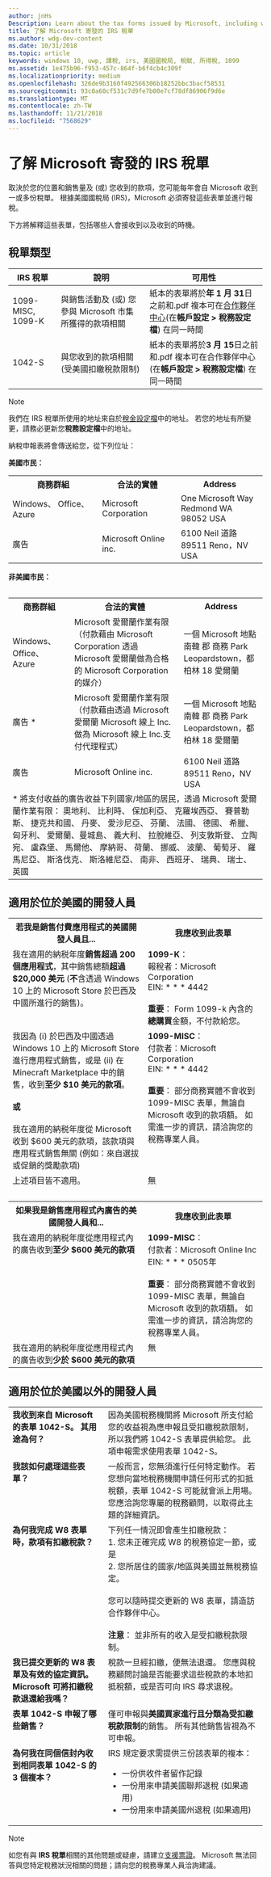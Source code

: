 ```yaml
---
author: jnHs
Description: Learn about the tax forms issued by Microsoft, including who will receive them and when they are made available.
title: 了解 Microsoft 寄發的 IRS 稅單
ms.author: wdg-dev-content
ms.date: 10/31/2018
ms.topic: article
keywords: windows 10, uwp, 課稅, irs, 美國國稅局, 稅賦, 所得稅, 1099
ms.assetid: 1e475b96-f953-457c-864f-b6f4cb4c309f
ms.localizationpriority: medium
ms.openlocfilehash: 326de9b3160f492566306b18252bbc3bacf58531
ms.sourcegitcommit: 93c0a60cf531c7d9fe7b00e7cf78df86906f9d6e
ms.translationtype: MT
ms.contentlocale: zh-TW
ms.lasthandoff: 11/21/2018
ms.locfileid: "7568629"
---
```

# <a name="understand-irs-tax-forms-issued-by-microsoft"></a>了解 Microsoft 寄發的 IRS 稅單

取決於您的位置和銷售量及 (或) 您收到的款項，您可能每年會自 Microsoft 收到一或多份稅單。 根據美國國稅局 (IRS)，Microsoft 必須寄發這些表單並進行報稅。

下方將解釋這些表單，包括哪些人會接收到以及收到的時機。

## <a name="types-of-tax-forms"></a>稅單類型

| IRS 稅單 | 說明 | 可用性 |
|--------------|-------------|--------------|
|1099-MISC, 1099-K | 與銷售活動及 (或) 您參與 Microsoft 市集所獲得的款項相關 | 紙本的表單將於**年 1 月 31**日之前和.pdf 複本可在[合作夥伴中心](https://partner.microsoft.com/dashboard)(在**帳戶設定 > 稅務設定檔**) 在同一時間 |
|1042-S | 與您收到的款項相關 (受美國扣繳稅款限制) | 紙本的表單將於**3 月 15**日之前和.pdf 複本可在合作夥伴中心 (在**帳戶設定 > 稅務設定檔**) 在同一時間 |

> [!NOTE]
> 我們在 IRS 稅單所使用的地址來自於[稅金設定檔](setting-up-your-payout-account-and-tax-forms.md#tax-forms)中的地址。 若您的地址有所變更，請務必更新您**稅務設定檔**中的地址。

納稅申報表將會傳送給您，從下列位址：

**美國市民：**
<table>
<tr><th>商務群組</th><th>合法的實體</th><th>Address</th></tr>
<tr><td>Windows、 Office、 Azure</td><td>Microsoft Corporation</td><td>One Microsoft Way<br>Redmond WA 98052 USA</td></tr>
<tr><td>廣告</td><td>Microsoft Online inc.</td><td>6100 Neil 道路<br>89511 Reno，NV USA</td></tr>
<table> 

**非美國市民：**
<table>
<tr><th>商務群組</th><th>合法的實體</th><th>Address</th></tr>
<tr><td>Windows、 Office、 Azure</td><td>Microsoft 愛爾蘭作業有限 （付款藉由 Microsoft Corporation 透過 Microsoft 愛爾蘭做為合格的 Microsoft Corporation 的媒介）</td><td>一個 Microsoft 地點<br>南韓&nbsp;郡&nbsp;商務&nbsp;Park<br>Leopardstown，都柏林 18 愛爾蘭</td></tr>
<tr><td>廣告 *</td><td>Microsoft 愛爾蘭作業有限 （付款藉由透過 Microsoft 愛爾蘭 Microsoft 線上 Inc.做為 Microsoft 線上 Inc.支付代理程式）</td><td>一個 Microsoft 地點<br>南韓&nbsp;郡&nbsp;商務&nbsp;Park<br>Leopardstown，都柏林 18 愛爾蘭</td></tr>
<tr><td>廣告</td><td>Microsoft Online inc.</td><td>6100 Neil 道路<br>89511 Reno，NV USA</td></tr>
<tr><td colspan="3">* 將支付收益的廣告收益下列國家/地區的居民，透過 Microsoft 愛爾蘭作業有限： 奧地利、 比利時、 保加利亞、 克羅埃西亞、 賽普勒斯、 捷克共和國、 丹麥、 愛沙尼亞、 芬蘭、 法國、 德國、 希臘、 匈牙利、 愛爾蘭、曼城島、 義大利、 拉脫維亞、 列支敦斯登、 立陶宛、 盧森堡、 馬爾他、 摩納哥、 荷蘭、 挪威、 波蘭、 葡萄牙、 羅馬尼亞、 斯洛伐克、 斯洛維尼亞、 南非、 西班牙、 瑞典、 瑞士、 英國</td></tr>
</table>

## <a name="for-developers-located-in-the-united-states"></a>適用於位於美國的開發人員

<table>
  <tr>
     <th>若我是銷售付費應用程式的美國開發人員且... </th>
     <th> 我應收到此表單</th>
  </tr>
  <tr> 
     <td valign="top">我在適用的納税年度<b>銷售超過 200 個應用程式</b>，其中銷售總額<b>超過 $20,000 美元</b> (<b>不</b>含透過 Windows 10 上的 Microsoft Store 於巴西及中國所進行的銷售)。</td>
    <td valign="top"><b>1099-K</b>：<br>報稅者：Microsoft Corporation<br>EIN: * * * 4442<br><br><b>重要</b>： Form 1099-k 內含的<b>總購買</b>金額，不付款給您。</td>
  </tr>
  <tr> 
     <td valign="top">我因為 (i) 於巴西及中國透過 Windows 10 上的 Microsoft Store 進行應用程式銷售，或是 (ii) 在 Minecraft Marketplace 中的銷售，收到<b>至少 $10 美元的款項</b>。<br>
<br>
<b>或</b><br>
<br>
我在適用的納税年度從 Microsoft 收到 $600 美元的款項，該款項與應用程式銷售無關 (例如：來自選拔或促銷的獎勵款項)</td>
    <td valign="top"><b>1099-MISC</b>：<br>付款者：Microsoft Corporation<br>EIN: * * * 4442<br><br><b>重要</b>： 部分商務實體不會收到 1099-MISC 表單，無論自 Microsoft 收到的款項額。  如需進一步的資訊，請洽詢您的稅務專業人員。</td>
  </tr>
  <tr>
    <td valign="top">上述項目皆不適用。</td>
    <td valign="top">無</td>
  </tr>
  <tr>
    <td valign="top">&nbsp;</td>
    <td valign="top">&nbsp;</td>
  </tr>
  <tr>
     <th>如果我是銷售應用程式內廣告的美國開發人員和... </th>
     <th> 我應收到此表單</th>
  </tr>
  <tr> 
     <td valign="top">我在適用的納税年度從應用程式內的廣告收到<b>至少 $600 美元的款項</b></td>
    <td valign="top"><b>1099-MISC</b>：<br>付款者：Microsoft Online Inc<br>EIN: * * * 0505年<br><br><b>重要</b>： 部分商務實體不會收到 1099-MISC 表單，無論自 Microsoft 收到的款項額。  如需進一步的資訊，請洽詢您的稅務專業人員。</td>
  </tr>
  <tr> 
     <td valign="top">我在適用的納税年度從應用程式內的廣告收到<b>少於 $600 美元的款項</b></td>
     <td valign="top">無</td>
  </tr>
</table>


## <a name="for-developers-located-outside-of-the-united-states"></a>適用於位於美國以外的開發人員

<table>
  <tr>
    <td valign="top"><b>我收到來自 Microsoft 的表單 1042-S。 其用途為何？</b></td>
    <td valign="top">因為美國稅務機關將 Microsoft 所支付給您的收益視為應申報且受扣繳稅款限制，所以我們將 1042-S 表單提供給您。  此項申報需求使用表單 1042-S。</td>
  </tr>
  <tr>
    <td valign="top"><b>我該如何處理這些表單？</b></td>
    <td valign="top">一般而言，您無須進行任何特定動作。 若您想向當地稅務機關申請任何形式的扣抵稅額，表單 1042-S 可能就會派上用場。  您應洽詢您專屬的稅務顧問，以取得此主題的詳細資訊。</td>
  </tr>
  <tr>
    <td valign="top"><b>為何我完成 W8 表單時，款項有扣繳稅款？</b></td>
    <td valign="top">下列任一情況即會產生扣繳稅款：<br>
     1. 您未正確完成 W8 的稅務協定一節，或是<br>
     2. 您所居住的國家/地區與美國並無稅務協定。<br><br>您可以隨時提交更新的 W8 表單，請造訪合作夥伴中心。<br><br><b>注意</b>： 並非所有的收入是受扣繳稅款限制。</td>
  </tr>
  <tr>
    <td valign="top"><b>我已提交更新的 W8 表單及有效的協定資訊。 Microsoft 可將扣繳稅款退還給我嗎？</b></td>
    <td valign="top">稅款一旦經扣繳，便無法退還。 您應與稅務顧問討論是否能要求這些稅款的本地扣抵稅額，或是否可向 IRS 尋求退稅。</td>
  </tr>
  <tr>
    <td valign="top"><b>表單 1042-S 申報了哪些銷售？</b></td>
    <td valign="top">僅可申報與<b>美國買家進行且分類為受扣繳稅款限制</b>的銷售。  所有其他銷售皆視為不可申報。</td>
  </tr>
  <tr>
    <td valign="top"><b>為何我在同個信封內收到相同表單 1042-S 的 3 個複本？</b></td>
    <td valign="top">IRS 規定要求需提供三份該表單的複本：
<ul>
<li>一份供收件者留作記錄</li>
<li>一份用來申請美國聯邦退稅 (如果適用)</li>
<li>一份用來申請美國州退稅 (如果適用)</li>
</ul></td>
  </tr>
</table>


> [!NOTE]
> 如您有與 **IRS 稅單**相關的其他問題或疑慮，請建立[支援票證](http://aka.ms/storesupport)。 Microsoft 無法回答與您特定稅務狀況相關的問題；請向您的稅務專業人員洽詢建議。
